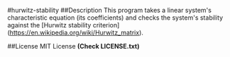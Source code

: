 #hurwitz-stability
##Description
This program takes a linear system's characteristic equation (its coefficients) and checks the system's stability against the [Hurwitz stability criterion] (https://en.wikipedia.org/wiki/Hurwitz_matrix).

##License
MIT License
**(Check LICENSE.txt)**

